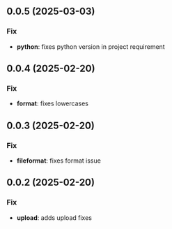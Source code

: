 ## 0.0.5 (2025-03-03)

### Fix

- **python**: fixes python version in project requirement

## 0.0.4 (2025-02-20)

### Fix

- **format**: fixes lowercases

## 0.0.3 (2025-02-20)

### Fix

- **fileformat**: fixes format issue

## 0.0.2 (2025-02-20)

### Fix

- **upload**: adds upload fixes
